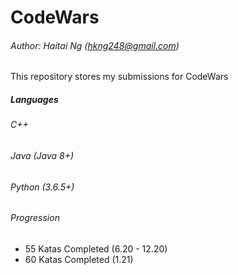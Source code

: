 # CodeWars
###### Author: Haitai Ng (hkng248@gmail.com)
This repository stores my submissions for CodeWars

##### Languages
###### C++
###### Java (Java 8+)
###### Python (3.6.5+)
###### Progression 
- 55 Katas Completed (6.20 - 12.20) 
- 60 Katas Completed (1.21) 
